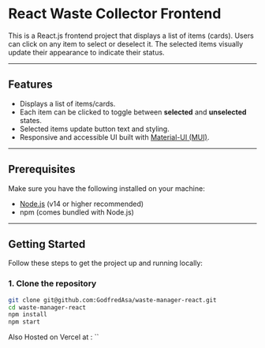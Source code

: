 # React Waste Collector Frontend

This is a React.js frontend project that displays a list of items (cards). Users can click on any item to select or deselect it. The selected items visually update their appearance to indicate their status.

---

## Features

- Displays a list of items/cards.
- Each item can be clicked to toggle between **selected** and **unselected** states.
- Selected items update button text and styling.
- Responsive and accessible UI built with [Material-UI (MUI)](https://mui.com/).

---

## Prerequisites

Make sure you have the following installed on your machine:

- [Node.js](https://nodejs.org/) (v14 or higher recommended)
- npm (comes bundled with Node.js)

---

## Getting Started

Follow these steps to get the project up and running locally:

### 1. Clone the repository

```bash
git clone git@github.com:GodfredAsa/waste-manager-react.git
cd waste-manager-react
npm install
npm start 
```
Also Hosted on Vercel at : ``